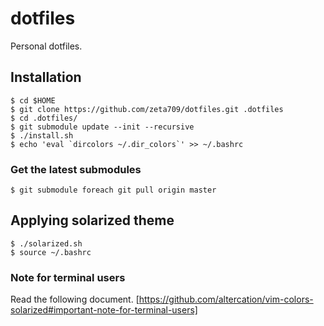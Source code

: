 dotfiles
========

Personal dotfiles.

Installation
------------

```
$ cd $HOME
$ git clone https://github.com/zeta709/dotfiles.git .dotfiles
$ cd .dotfiles/
$ git submodule update --init --recursive
$ ./install.sh
$ echo 'eval `dircolors ~/.dir_colors`' >> ~/.bashrc
```

### Get the latest submodules

```
$ git submodule foreach git pull origin master
```

Applying solarized theme
------------------------

```
$ ./solarized.sh
$ source ~/.bashrc
```

### Note for terminal users

Read the following document.
[https://github.com/altercation/vim-colors-solarized#important-note-for-terminal-users]
